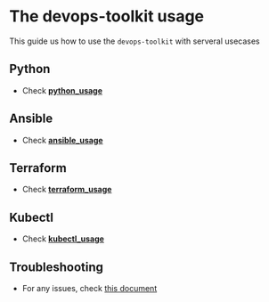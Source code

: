 # The devops-toolkit usage

This guide us how to use the `devops-toolkit` with serveral usecases

## Python

- Check [**python_usage**](./python_usage.md)

## Ansible

- Check [**ansible_usage**](./ansible_usage.md)

## Terraform

- Check [**terraform_usage**](./terraform_usage.md)

## Kubectl

- Check [**kubectl_usage**](./kubectl_usage.md)

## Troubleshooting

- For any issues, check [this document](../troubleshooting/TROUBLESHOOTING.md)
